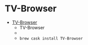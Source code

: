 # TV-Browser
- [TV-Browser](https://www.tvbrowser.org/)
  -  TV-Browser
  - 
  - `brew cask install TV-Browser`
